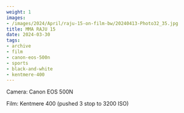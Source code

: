 ```yaml
---
weight: 1
images:
- /images/2024/April/raju-15-on-film-bw/20240413-Photo32_35.jpg
title: MMA RAJU 15
date: 2024-03-30
tags:
- archive
- film
- canon-eos-500n
- sports
- black-and-white
- kentmere-400
---
```


Camera: Canon EOS 500N

Film: Kentmere 400 (pushed 3 stop to 3200 ISO)